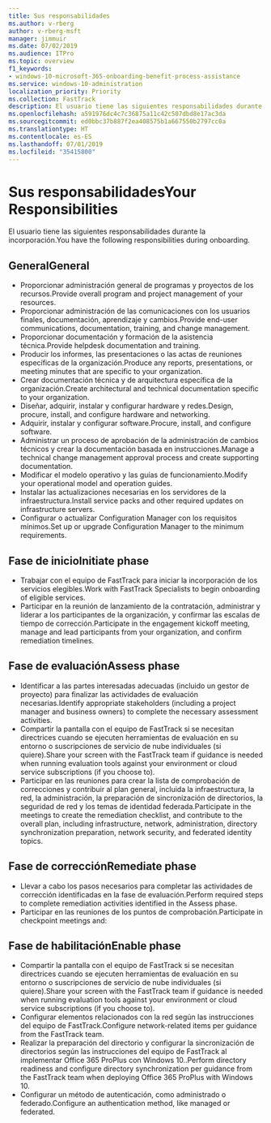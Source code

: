 ```yaml
---
title: Sus responsabilidades
ms.author: v-rberg
author: v-rberg-msft
manager: jimmuir
ms.date: 07/02/2019
ms.audience: ITPro
ms.topic: overview
f1_keywords:
- windows-10-microsoft-365-onboarding-benefit-process-assistance
ms.service: windows-10-administration
localization_priority: Priority
ms.collection: FastTrack
description: El usuario tiene las siguientes responsabilidades durante la incorporación a Windows 10.
ms.openlocfilehash: a591976dc4c7c36875a11c42c507dbd8e17ac3da
ms.sourcegitcommit: ed0bbc37b887f2ea408575b1a667550b2797cc0a
ms.translationtype: HT
ms.contentlocale: es-ES
ms.lasthandoff: 07/01/2019
ms.locfileid: "35415800"
---
```

# <a name="your-responsibilities"></a><span data-ttu-id="14b6c-103">Sus responsabilidades</span><span class="sxs-lookup"><span data-stu-id="14b6c-103">Your Responsibilities</span></span>

<span data-ttu-id="14b6c-104">El usuario tiene las siguientes responsabilidades durante la incorporación.</span><span class="sxs-lookup"><span data-stu-id="14b6c-104">You have the following responsibilities during onboarding.</span></span>

## <a name="general"></a><span data-ttu-id="14b6c-105">General</span><span class="sxs-lookup"><span data-stu-id="14b6c-105">General</span></span>

- <span data-ttu-id="14b6c-106">Proporcionar administración general de programas y proyectos de los recursos.</span><span class="sxs-lookup"><span data-stu-id="14b6c-106">Provide overall program and project management of your resources.</span></span>
- <span data-ttu-id="14b6c-107">Proporcionar administración de las comunicaciones con los usuarios finales, documentación, aprendizaje y cambios.</span><span class="sxs-lookup"><span data-stu-id="14b6c-107">Provide end-user communications, documentation, training, and change management.</span></span>
- <span data-ttu-id="14b6c-108">Proporcionar documentación y formación de la asistencia técnica.</span><span class="sxs-lookup"><span data-stu-id="14b6c-108">Provide helpdesk documentation and training.</span></span>
- <span data-ttu-id="14b6c-109">Producir los informes, las presentaciones o las actas de reuniones específicas de la organización.</span><span class="sxs-lookup"><span data-stu-id="14b6c-109">Produce any reports, presentations, or meeting minutes that are specific to your organization.</span></span>
- <span data-ttu-id="14b6c-110">Crear documentación técnica y de arquitectura específica de la organización.</span><span class="sxs-lookup"><span data-stu-id="14b6c-110">Create architectural and technical documentation specific to your organization.</span></span>
- <span data-ttu-id="14b6c-111">Diseñar, adquirir, instalar y configurar hardware y redes.</span><span class="sxs-lookup"><span data-stu-id="14b6c-111">Design, procure, install, and configure hardware and networking.</span></span>
- <span data-ttu-id="14b6c-112">Adquirir, instalar y configurar software.</span><span class="sxs-lookup"><span data-stu-id="14b6c-112">Procure, install, and configure software.</span></span>
- <span data-ttu-id="14b6c-113">Administrar un proceso de aprobación de la administración de cambios técnicos y crear la documentación basada en instrucciones.</span><span class="sxs-lookup"><span data-stu-id="14b6c-113">Manage a technical change management approval process and create supporting documentation.</span></span>
- <span data-ttu-id="14b6c-114">Modificar el modelo operativo y las guías de funcionamiento.</span><span class="sxs-lookup"><span data-stu-id="14b6c-114">Modify your operational model and operation guides.</span></span>
- <span data-ttu-id="14b6c-115">Instalar las actualizaciones necesarias en los servidores de la infraestructura.</span><span class="sxs-lookup"><span data-stu-id="14b6c-115">Install service packs and other required updates on infrastructure servers.</span></span>
- <span data-ttu-id="14b6c-116">Configurar o actualizar Configuration Manager con los requisitos mínimos.</span><span class="sxs-lookup"><span data-stu-id="14b6c-116">Set up or upgrade Configuration Manager to the minimum requirements.</span></span>

## <a name="initiate-phase"></a><span data-ttu-id="14b6c-117">Fase de inicio</span><span class="sxs-lookup"><span data-stu-id="14b6c-117">Initiate phase</span></span>

- <span data-ttu-id="14b6c-118">Trabajar con el equipo de FastTrack para iniciar la incorporación de los servicios elegibles.</span><span class="sxs-lookup"><span data-stu-id="14b6c-118">Work with FastTrack Specialists to begin onboarding of eligible services.</span></span>
- <span data-ttu-id="14b6c-119">Participar en la reunión de lanzamiento de la contratación, administrar y liderar a los participantes de la organización, y confirmar las escalas de tiempo de corrección.</span><span class="sxs-lookup"><span data-stu-id="14b6c-119">Participate in the engagement kickoff meeting, manage and lead participants from your organization, and confirm remediation timelines.</span></span>

## <a name="assess-phase"></a><span data-ttu-id="14b6c-120">Fase de evaluación</span><span class="sxs-lookup"><span data-stu-id="14b6c-120">Assess phase</span></span>

- <span data-ttu-id="14b6c-121">Identificar a las partes interesadas adecuadas (incluido un gestor de proyecto) para finalizar las actividades de evaluación necesarias.</span><span class="sxs-lookup"><span data-stu-id="14b6c-121">Identify appropriate stakeholders (including a project manager and business owners) to complete the necessary assessment activities.</span></span>
- <span data-ttu-id="14b6c-122">Compartir la pantalla con el equipo de FastTrack si se necesitan directrices cuando se ejecuten herramientas de evaluación en su entorno o suscripciones de servicio de nube individuales (si quiere).</span><span class="sxs-lookup"><span data-stu-id="14b6c-122">Share your screen with the FastTrack team if guidance is needed when running evaluation tools against your environment or cloud service subscriptions (if you choose to).</span></span>
- <span data-ttu-id="14b6c-123">Participar en las reuniones para crear la lista de comprobación de correcciones y contribuir al plan general, incluida la infraestructura, la red, la administración, la preparación de sincronización de directorios, la seguridad de red y los temas de identidad federada.</span><span class="sxs-lookup"><span data-stu-id="14b6c-123">Participate in the meetings to create the remediation checklist, and contribute to the overall plan, including infrastructure, network, administration, directory synchronization preparation, network security, and federated identity topics.</span></span>

## <a name="remediate-phase"></a><span data-ttu-id="14b6c-124">Fase de corrección</span><span class="sxs-lookup"><span data-stu-id="14b6c-124">Remediate phase</span></span>

- <span data-ttu-id="14b6c-125">Llevar a cabo los pasos necesarios para completar las actividades de corrección identificadas en la fase de evaluación.</span><span class="sxs-lookup"><span data-stu-id="14b6c-125">Perform required steps to complete remediation activities identified in the Assess phase.</span></span>
- <span data-ttu-id="14b6c-126">Participar en las reuniones de los puntos de comprobación.</span><span class="sxs-lookup"><span data-stu-id="14b6c-126">Participate in checkpoint meetings and:</span></span>

## <a name="enable-phase"></a><span data-ttu-id="14b6c-127">Fase de habilitación</span><span class="sxs-lookup"><span data-stu-id="14b6c-127">Enable phase</span></span>

- <span data-ttu-id="14b6c-128">Compartir la pantalla con el equipo de FastTrack si se necesitan directrices cuando se ejecuten herramientas de evaluación en su entorno o suscripciones de servicio de nube individuales (si quiere).</span><span class="sxs-lookup"><span data-stu-id="14b6c-128">Share your screen with the FastTrack team if guidance is needed when running evaluation tools against your environment or cloud service subscriptions (if you choose to).</span></span>
- <span data-ttu-id="14b6c-129">Configurar elementos relacionados con la red según las instrucciones del equipo de FastTrack.</span><span class="sxs-lookup"><span data-stu-id="14b6c-129">Configure network-related items per guidance from the FastTrack team.</span></span>
- <span data-ttu-id="14b6c-130">Realizar la preparación del directorio y configurar la sincronización de directorios según las instrucciones del equipo de FastTrack al implementar Office 365 ProPlus con Windows 10..</span><span class="sxs-lookup"><span data-stu-id="14b6c-130">Perform directory readiness and configure directory synchronization per guidance from the FastTrack team when deploying Office 365 ProPlus with Windows 10.</span></span>
- <span data-ttu-id="14b6c-131">Configurar un método de autenticación, como administrado o federado.</span><span class="sxs-lookup"><span data-stu-id="14b6c-131">Configure an authentication method, like managed or federated.</span></span>







  

  

 